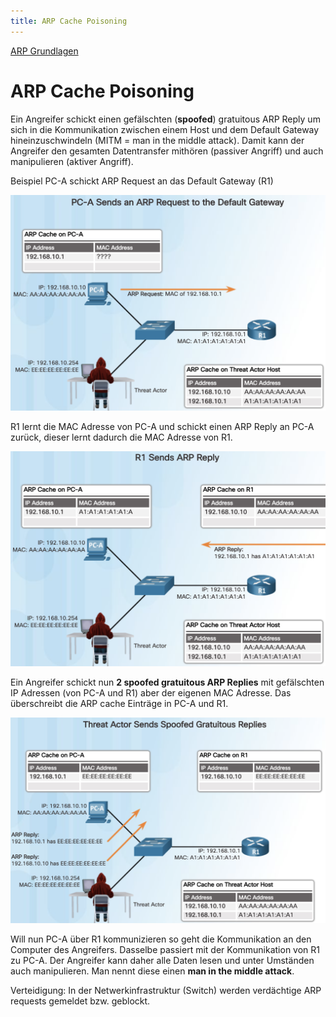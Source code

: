 ```yaml
---
title: ARP Cache Poisoning
---
```




[ARP Grundlagen](/Doc/Networking/arp)

# ARP Cache Poisoning

Ein Angreifer schickt einen gefälschten (**spoofed**) gratuitous ARP Reply um sich in die Kommunikation zwischen einem Host und dem Default Gateway hineinzuschwindeln (MITM = man in the middle attack). Damit kann der Angreifer den gesamten Datentransfer mithören (passiver Angriff) und auch manipulieren (aktiver Angriff).

Beispiel PC-A schickt ARP Request an das Default Gateway (R1)

![image-20200730102034207](fig/arp_poisoning01.png)

R1 lernt die MAC Adresse von PC-A und schickt einen ARP Reply an PC-A zurück, dieser lernt dadurch die MAC Adresse von R1.

![image-20200730102147000](fig/arp_poisoning02.png)

Ein Angreifer schickt nun **2 spoofed gratuitous ARP Replies** mit gefälschten IP Adressen (von PC-A und R1) aber der eigenen MAC Adresse. Das überschreibt die ARP cache Einträge in PC-A und R1.

![image-20200730102253555](fig/arp_poisoning03.png)

Will nun PC-A über R1 kommunizieren so geht die Kommunikation an den Computer des Angreifers. Dasselbe passiert mit der Kommunikation von R1 zu PC-A. Der Angreifer kann daher alle Daten lesen und unter Umständen auch manipulieren. Man nennt diese einen **man in the middle attack**.

Verteidigung: In der Netwerkinfrastruktur (Switch) werden verdächtige ARP requests gemeldet bzw. geblockt.

 